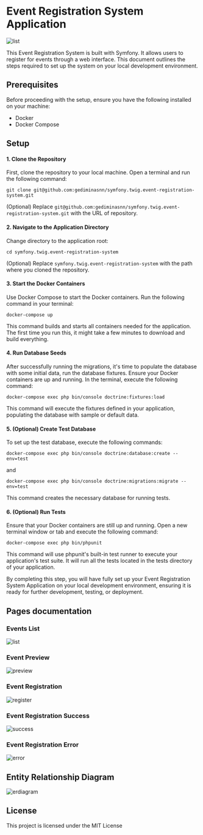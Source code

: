 
# Event Registration System Application

![list](https://github.com/user-attachments/assets/d1a752de-21cc-4bda-bcf0-ffce964db28f)

This Event Registration System is built with Symfony. It allows users to register for events through a web interface. This document outlines the steps required to set up the system on your local development environment.

## Prerequisites

Before proceeding with the setup, ensure you have the following installed on your machine:

-   Docker
-   Docker Compose

## Setup

#### 1.  **Clone the Repository**
    
First, clone the repository to your local machine. Open a terminal and run the following command:
    
`git clone git@github.com:gediminasnn/symfony.twig.event-registration-system.git` 
    
(Optional) Replace `git@github.com:gediminasnn/symfony.twig.event-registration-system.git` with the URL of repository.
    
#### 2.  **Navigate to the Application Directory**
    
Change directory to the application root:
    
`cd symfony.twig.event-registration-system` 
    
(Optional) Replace `symfony.twig.event-registration-system` with the path where you cloned the repository.

####  3.  **Start the Docker Containers**
    
Use Docker Compose to start the Docker containers. Run the following command in your terminal:
    
`docker-compose up`
    
This command builds and starts all containers needed for the application. The first time you run this, it might take a few minutes to download and build everything.

#### 4. **Run Database Seeds**

After successfully running the migrations, it's time to populate the database with some initial data, run the database fixtures. Ensure your Docker containers are up and running. In the terminal, execute the following command:

`docker-compose exec php bin/console doctrine:fixtures:load`

This command will execute the fixtures defined in your application, populating the database with sample or default data.

#### 5. **(Optional) Create Test Database**

To set up the test database, execute the following commands:

`docker-compose exec php bin/console doctrine:database:create --env=test`

and

`docker-compose exec php bin/console doctrine:migrations:migrate --env=test`

This command creates the necessary database for running tests.    

#### 6.  **(Optional) Run Tests**
    
Ensure that your Docker containers are still up and running. Open a new terminal window or tab and execute the following command:
    
`docker-compose exec php bin/phpunit` 
    
This command will use phpunit's built-in test runner to execute your application's test suite. It will run all the tests located in the tests directory of your application.

By completing this step, you will have fully set up your Event Registration System Application on your local development environment, ensuring it is ready for further development, testing, or deployment.

## Pages documentation
### Events List
![list](https://github.com/user-attachments/assets/d1a752de-21cc-4bda-bcf0-ffce964db28f)
### Event Preview
![preview](https://github.com/user-attachments/assets/a97523bf-8fe4-4206-85ec-313349a94eeb)
### Event Registration
![register](https://github.com/user-attachments/assets/a1d5a98a-3621-430d-a55d-8d02937adf53)
### Event Registration Success
![success](https://github.com/user-attachments/assets/14390373-b257-4b01-8721-7bf623e4c3d7)
### Event Registration Error
![error](https://github.com/user-attachments/assets/bd7d3cc4-5c9d-44e0-b604-041103ff7e2a)

## Entity Relationship Diagram
![erdiagram](https://github.com/user-attachments/assets/fb821666-3a4f-4c55-863c-4fa1e1ca3b55)

## License

This project is licensed under the MIT License
